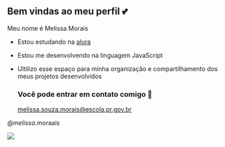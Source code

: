 ## Bem vindas ao meu perfil 💕

Meu nome é Melissa Morais

- Estou estudando na [alura](https://ww.alura.com.br)
- Estou me desenvolvendo na linguagem JavaScript
- Ultilizo esse espaço para minha organização e compartilhamento dos meus projetos desenvolvidos

  ### Você pode entrar em contato comigo 📧

  melissa.souza.morais@escola.pr.gov.br

@_melissa_.moraais

![](https://media.tenor.com/fmJefBMQ7iMAAAAM/fabulous-barbie.gif  )
